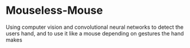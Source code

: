 # Mouseless-Mouse
Using computer vision and convolutional neural networks to detect the users hand, and to use it like a mouse depending on gestures the hand makes
